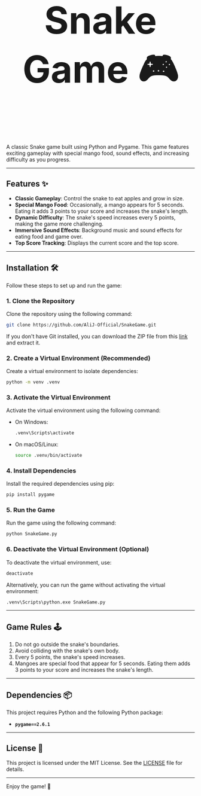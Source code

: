 <p align="center" style="font-size:100px;">
  <strong> Snake Game 🎮</strong>
</p>

A classic Snake game built using Python and Pygame. This game features exciting gameplay with special mango food, sound effects, and increasing difficulty as you progress.

---

## Features ✨

- **Classic Gameplay**: Control the snake to eat apples and grow in size.
- **Special Mango Food**: Occasionally, a mango appears for 5 seconds. Eating it adds 3 points to your score and increases the snake's length.
- **Dynamic Difficulty**: The snake's speed increases every 5 points, making the game more challenging.
- **Immersive Sound Effects**: Background music and sound effects for eating food and game over.
- **Top Score Tracking**: Displays the current score and the top score.

---

## Installation 🛠️

Follow these steps to set up and run the game:

### 1. Clone the Repository
Clone the repository using the following command:
```bash
git clone https://github.com/AliJ-Official/SnakeGame.git
```

If you don't have Git installed, you can download the ZIP file from this [link](https://codeload.github.com/AliJ-Official/SnakeGame/zip/refs/heads/main) and extract it.

### 2. Create a Virtual Environment (Recommended)
Create a virtual environment to isolate dependencies:
```bash
python -m venv .venv
```

### 3. Activate the Virtual Environment
Activate the virtual environment using the following command:
- On Windows:
  ```bash
  .venv\Scripts\activate
  ```
- On macOS/Linux:
  ```bash
  source .venv/bin/activate
  ```

### 4. Install Dependencies
Install the required dependencies using pip:
```bash
pip install pygame
```

### 5. Run the Game
Run the game using the following command:
```bash
python SnakeGame.py
```

### 6. Deactivate the Virtual Environment (Optional)
To deactivate the virtual environment, use:
```bash
deactivate
```

Alternatively, you can run the game without activating the virtual environment:
```bash
.venv\Scripts\python.exe SnakeGame.py
```

---

## Game Rules 🕹️

1. Do not go outside the snake's boundaries.
2. Avoid colliding with the snake's own body.
3. Every 5 points, the snake's speed increases.
4. Mangoes are special food that appear for 5 seconds. Eating them adds 3 points to your score and increases the snake's length.

---
## Dependencies 📦

This project requires Python and the following Python package:
- **`pygame==2.6.1`**



---

## License 📜

This project is licensed under the MIT License. See the [LICENSE](LICENSE) file for details.

---

Enjoy the game! 🎉
